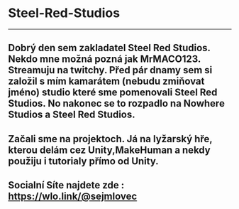 # Steel-Red-Studios
---------------------------------------------------------------------------------------------------------------------------------------------------------------------
Dobrý den sem zakladatel Steel Red Studios. Nekdo mne možná pozná jak MrMACO123. Streamuju na twitchy. Před pár dnamy sem si založil s mím kamarátem (nebudu zmiňovat jméno) studio které sme pomenovali Steel Red Studios. No nakonec se to rozpadlo na Nowhere Studios a Steel Red Studios.                                                 
---------------------------------------------------------------------------------------------------------------------------------------------------------------------
Začali sme na projektoch. Já na lyžarský hře, kterou delám cez Unity,MakeHuman a nekdy použiju i tutorialy přímo od Unity.                                           
---------------------------------------------------------------------------------------------------------------------------------------------------------------------
Socialní Síte najdete zde :                                                                                                                                          
https://wlo.link/@sejmlovec                                                                                                                                          
---------------------------------------------------------------------------------------------------------------------------------------------------------------------
